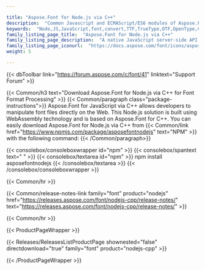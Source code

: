```yaml
---

title: "Aspose.Font for Node.js via C++"
description:  "Common Javascript and ECMAScript/ES6 modules of Aspose.Font for Node.js"
keywords:  "Node,JS,JavaScript,font,convert,TTF,TrueType,OTF,OpenType,CFF,Type1"
family_listing_page_title:  "Aspose.Font for Node.js via C++"
family_listing_page_description:  "A native JavaScript server-side API that allows manipulation the font types including TTF, TrueType, OpenType, CFF & Type1 fonts."
family_listing_page_iconurl:  "https://docs.aspose.com/font/icons/aspose_font-for-nodejs-cpp.svg"
weight: 5

---
```


{{< dbToolbar link="https://forum.aspose.com/c/font/41" linktext="Support Forum" >}}

{{< Common/h3 text="Download Aspose.Font for Node.js via C++ for Font Format Processing"  >}}
{{< Common/paragraph class="package-instructions">}}
Aspose.Font for JavaScript via C++ allows developers to manipulate font files directly on the Web. This Node.js solution is built using WebAssembly technology and is based on Aspose.Font for C++.
You can easily download Aspose.Font for Node.js via C++ from {{< Common/link href="https://www.npmjs.com/package/asposefontnodejs" text="NPM"  >}} with the following command:
{{< /Common/paragraph>}}

{{< consolebox/consoleboxwrapper id="npm" >}}
   {{< consolebox/spantext text=" " >}}
   {{< consolebox/textarea id="npm" >}} npm install asposefontnodejs {{< /consolebox/textarea >}}
{{< /consolebox/consoleboxwrapper >}}

{{< Common/hr >}}

{{< Common/release-notes-link family="font" product="nodejs" href="https://releases.aspose.com/font/nodejs-cpp/release-notes/" text="https://releases.aspose.com/font/nodejs-cpp/release-notes/"  >}}

{{< Common/hr >}}

{{< ProductPageWrapper >}}
<!-- ProductPageContent-->

<!-- ReleasesListProductPage-->
{{< Releases/ReleasesListProductPage shownested="false"  directdownload="true" family="font" product="nodejs-cpp" >}}
<!-- /ReleasesListProductPage-->

{{< /ProductPageWrapper >}}